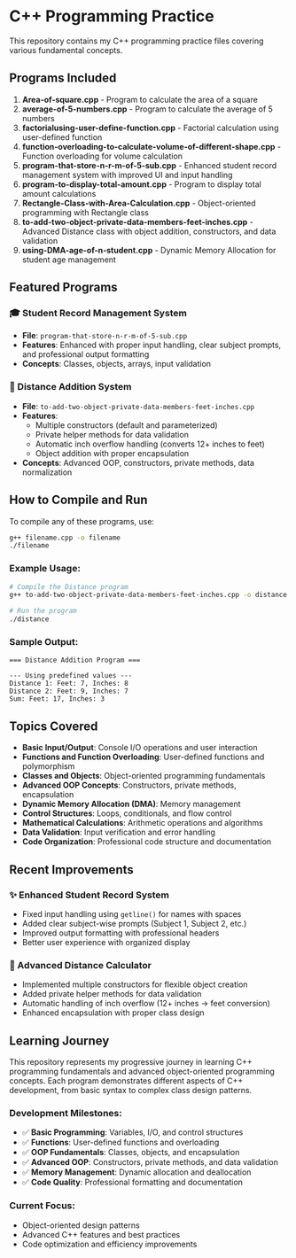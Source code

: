 # C++ Programming Practice

This repository contains my C++ programming practice files covering various fundamental concepts.

## Programs Included

1. **Area-of-square.cpp** - Program to calculate the area of a square
2. **average-of-5-numbers.cpp** - Program to calculate the average of 5 numbers
3. **factorialusing-user-define-function.cpp** - Factorial calculation using user-defined function
4. **function-overloading-to-calculate-volume-of-different-shape.cpp** - Function overloading for volume calculation
5. **program-that-store-n-r-m-of-5-sub.cpp** - Enhanced student record management system with improved UI and input handling
6. **program-to-display-total-amount.cpp** - Program to display total amount calculations
7. **Rectangle-Class-with-Area-Calculation.cpp** - Object-oriented programming with Rectangle class
8. **to-add-two-object-private-data-members-feet-inches.cpp** - Advanced Distance class with object addition, constructors, and data validation
9. **using-DMA-age-of-n-student.cpp** - Dynamic Memory Allocation for student age management

## Featured Programs

### 🎓 Student Record Management System
- **File**: `program-that-store-n-r-m-of-5-sub.cpp`
- **Features**: Enhanced with proper input handling, clear subject prompts, and professional output formatting
- **Concepts**: Classes, objects, arrays, input validation

### 📏 Distance Addition System
- **File**: `to-add-two-object-private-data-members-feet-inches.cpp`
- **Features**: 
  - Multiple constructors (default and parameterized)
  - Private helper methods for data validation
  - Automatic inch overflow handling (converts 12+ inches to feet)
  - Object addition with proper encapsulation
- **Concepts**: Advanced OOP, constructors, private methods, data normalization

## How to Compile and Run

To compile any of these programs, use:
```bash
g++ filename.cpp -o filename
./filename
```

### Example Usage:
```bash
# Compile the Distance program
g++ to-add-two-object-private-data-members-feet-inches.cpp -o distance

# Run the program
./distance
```

### Sample Output:
```
=== Distance Addition Program ===

--- Using predefined values ---
Distance 1: Feet: 7, Inches: 8
Distance 2: Feet: 9, Inches: 7
Sum: Feet: 17, Inches: 3
```

## Topics Covered

- **Basic Input/Output**: Console I/O operations and user interaction
- **Functions and Function Overloading**: User-defined functions and polymorphism
- **Classes and Objects**: Object-oriented programming fundamentals
- **Advanced OOP Concepts**: Constructors, private methods, encapsulation
- **Dynamic Memory Allocation (DMA)**: Memory management
- **Control Structures**: Loops, conditionals, and flow control
- **Mathematical Calculations**: Arithmetic operations and algorithms
- **Data Validation**: Input verification and error handling
- **Code Organization**: Professional code structure and documentation

## Recent Improvements

### ✨ Enhanced Student Record System
- Fixed input handling using `getline()` for names with spaces
- Added clear subject-wise prompts (Subject 1, Subject 2, etc.)
- Improved output formatting with professional headers
- Better user experience with organized display

### 🔧 Advanced Distance Calculator
- Implemented multiple constructors for flexible object creation
- Added private helper methods for data validation
- Automatic handling of inch overflow (12+ inches → feet conversion)
- Enhanced encapsulation with proper class design

## Learning Journey

This repository represents my progressive journey in learning C++ programming fundamentals and advanced object-oriented programming concepts. Each program demonstrates different aspects of C++ development, from basic syntax to complex class design patterns.

### Development Milestones:
- ✅ **Basic Programming**: Variables, I/O, and control structures
- ✅ **Functions**: User-defined functions and overloading
- ✅ **OOP Fundamentals**: Classes, objects, and encapsulation
- ✅ **Advanced OOP**: Constructors, private methods, and data validation
- ✅ **Memory Management**: Dynamic allocation and deallocation
- ✅ **Code Quality**: Professional formatting and documentation

### Current Focus:
- Object-oriented design patterns
- Advanced C++ features and best practices
- Code optimization and efficiency improvements
